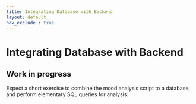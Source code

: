 ```yaml
---
title: Integrating Database with Backend
layout: default
nav_exclude : true
---
```


# Integrating Database with Backend

## Work in progress

Expect a short exercise to combine the mood analysis script to a database, and perform elementary SQL queries for analysis.